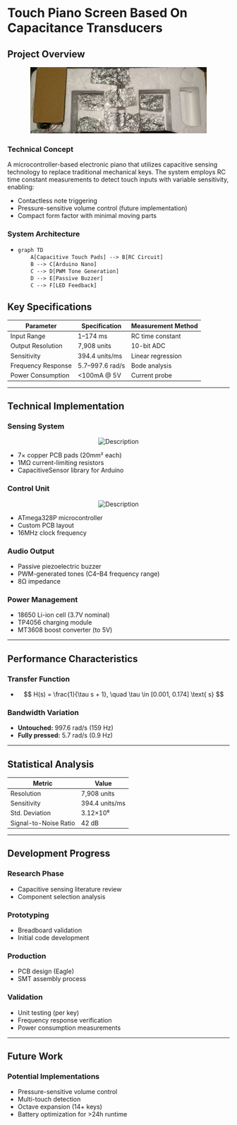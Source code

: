 # Touch Piano Screen Based On Capacitance Transducers

## Project Overview
<p align="center">
  <img src="Photos/Cap_Piano.jpg" alt="Description" width="400"/>
</p>

### Technical Concept
A microcontroller-based electronic piano that utilizes capacitive sensing technology to replace traditional mechanical keys. The system employs RC time constant measurements to detect touch inputs with variable sensitivity, enabling:
- Contactless note triggering
- Pressure-sensitive volume control (future implementation)
- Compact form factor with minimal moving parts

### System Architecture
-
  ```mermaid
  graph TD
      A[Capacitive Touch Pads] --> B[RC Circuit]
      B --> C[Arduino Nano]
      C --> D[PWM Tone Generation]
      D --> E[Passive Buzzer]
      C --> F[LED Feedback]

## Key Specifications

| Parameter           | Specification         | Measurement Method     |
|---------------------|------------------------|-------------------------|
| Input Range         | 1–174 ms               | RC time constant        |
| Output Resolution   | 7,908 units            | 10-bit ADC              |
| Sensitivity         | 394.4 units/ms         | Linear regression       |
| Frequency Response  | 5.7–997.6 rad/s        | Bode analysis           |
| Power Consumption   | <100mA @ 5V            | Current probe           |

---

## Technical Implementation

### Sensing System
<p align="center">
  <img src="Photos/Cap_Piano_Circuit.png" alt="Description" width="400"/>
</p>

- 7× copper PCB pads (20mm² each)  
- 1MΩ current-limiting resistors  
- CapacitiveSensor library for Arduino

### Control Unit
<p align="center">
  <img src="Photos/Cap_Piano_PCB.png" alt="Description" width="400"/>
</p>

- ATmega328P microcontroller  
- Custom PCB layout  
- 16MHz clock frequency

### Audio Output
- Passive piezoelectric buzzer  
- PWM-generated tones (C4–B4 frequency range)  
- 8Ω impedance

### Power Management
- 18650 Li-ion cell (3.7V nominal)  
- TP4056 charging module  
- MT3608 boost converter (to 5V)

---

## Performance Characteristics

### Transfer Function
-
    ```math
          H(s) = \frac{1}{\tau s + 1}, \quad \tau \in [0.001, 0.174] \text{ s}

### Bandwidth Variation

- **Untouched:** 997.6 rad/s (159 Hz)  
- **Fully pressed:** 5.7 rad/s (0.9 Hz)

---

## Statistical Analysis

| Metric                | Value             |
|------------------------|------------------|
| Resolution             | 7,908 units       |
| Sensitivity            | 394.4 units/ms    |
| Std. Deviation         | 3.12×10⁶          |
| Signal-to-Noise Ratio  | 42 dB             |

---

## Development Progress

### Research Phase
- Capacitive sensing literature review  
- Component selection analysis

### Prototyping
- Breadboard validation  
- Initial code development

### Production
- PCB design (Eagle)  
- SMT assembly process

### Validation
- Unit testing (per key)  
- Frequency response verification  
- Power consumption measurements

---

## Future Work

### Potential Implementations
- Pressure-sensitive volume control
- Multi-touch detection
- Octave expansion (14+ keys)
- Battery optimization for >24h runtime
